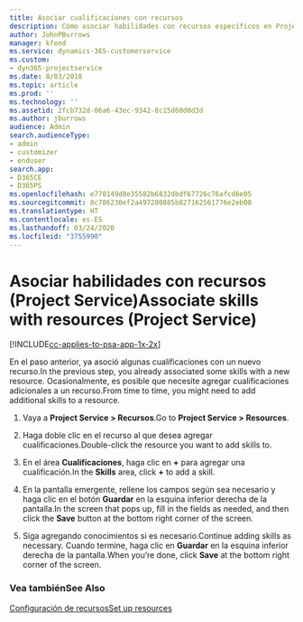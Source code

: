 ```yaml
---
title: Asociar cualificaciones con recursos
description: Cómo asociar habilidades con recursos específicos en Project Service
author: JohnPBurrows
manager: kfend
ms.service: dynamics-365-customerservice
ms.custom:
- dyn365-projectservice
ms.date: 8/03/2018
ms.topic: article
ms.prod: ''
ms.technology: ''
ms.assetid: 2fcb732d-06a6-43ec-9342-8c15d60d0d3d
ms.author: jburrows
audience: Admin
search.audienceType:
- admin
- customizer
- enduser
search.app:
- D365CE
- D365PS
ms.openlocfilehash: e770149d8e35582b6832dbdf67726c76afcd6e05
ms.sourcegitcommit: 8c786230ef2a497280885b827162561776e2eb00
ms.translationtype: HT
ms.contentlocale: es-ES
ms.lasthandoff: 03/24/2020
ms.locfileid: "3755990"
---
```

# <a name="associate-skills-with-resources-project-service"></a><span data-ttu-id="3f293-103">Asociar habilidades con recursos (Project Service)</span><span class="sxs-lookup"><span data-stu-id="3f293-103">Associate skills with resources (Project Service)</span></span>

[!INCLUDE[cc-applies-to-psa-app-1x-2x](../includes/cc-applies-to-psa-app-1x-2x.md)]

<span data-ttu-id="3f293-104">En el paso anterior, ya asoció algunas cualificaciones con un nuevo recurso.</span><span class="sxs-lookup"><span data-stu-id="3f293-104">In the previous step, you already associated some skills with  a new resource.</span></span> <span data-ttu-id="3f293-105">Ocasionalmente, es posible que necesite agregar cualificaciones adicionales a un recurso.</span><span class="sxs-lookup"><span data-stu-id="3f293-105">From time to time, you might need to add additional skills to a resource.</span></span>  
  
1.  <span data-ttu-id="3f293-106">Vaya a **Project Service > Recursos**.</span><span class="sxs-lookup"><span data-stu-id="3f293-106">Go to **Project Service > Resources**.</span></span>  
  
2.  <span data-ttu-id="3f293-107">Haga doble clic en el recurso al que desea agregar cualificaciones.</span><span class="sxs-lookup"><span data-stu-id="3f293-107">Double-click the resource you want to add skills to.</span></span>  
  
3.  <span data-ttu-id="3f293-108">En el área **Cualificaciones**, haga clic en **+** para agregar una cualificación.</span><span class="sxs-lookup"><span data-stu-id="3f293-108">In the **Skills** area, click **+** to add a skill.</span></span>  
  
4.  <span data-ttu-id="3f293-109">En la pantalla emergente, rellene los campos según sea necesario y haga clic en el botón **Guardar** en la esquina inferior derecha de la pantalla.</span><span class="sxs-lookup"><span data-stu-id="3f293-109">In the screen that pops up, fill in the fields as needed, and then click the **Save** button at the bottom right corner of the screen.</span></span>  
  
5.  <span data-ttu-id="3f293-110">Siga agregando conocimientos si es necesario.</span><span class="sxs-lookup"><span data-stu-id="3f293-110">Continue adding skills as necessary.</span></span> <span data-ttu-id="3f293-111">Cuando termine, haga clic en **Guardar** en la esquina inferior derecha de la pantalla.</span><span class="sxs-lookup"><span data-stu-id="3f293-111">When you’re done, click **Save** at the bottom right corner of the screen.</span></span>  
  
### <a name="see-also"></a><span data-ttu-id="3f293-112">Vea también</span><span class="sxs-lookup"><span data-stu-id="3f293-112">See Also</span></span>  
 [<span data-ttu-id="3f293-113">Configuración de recursos</span><span class="sxs-lookup"><span data-stu-id="3f293-113">Set up resources</span></span>](../project-service/set-up-resources.md)
